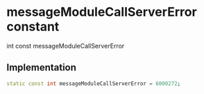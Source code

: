 


# messageModuleCallServerError constant







int const messageModuleCallServerError
  







## Implementation

```dart
static const int messageModuleCallServerError = 6000272;
```







